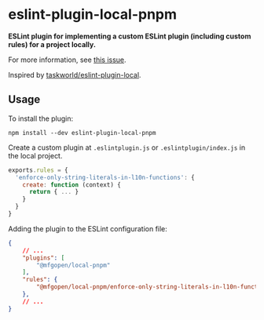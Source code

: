# eslint-plugin-local-pnpm

**ESLint plugin for implementing a custom ESLint plugin (including custom rules) for a project locally.**

For more information, see [this issue](https://github.com/eslint/eslint/issues/8769).

Inspired by [taskworld/eslint-plugin-local](https://github.com/taskworld/eslint-plugin-local).

## Usage

To install the plugin:

```
npm install --dev eslint-plugin-local-pnpm
```

Create a custom plugin at `.eslintplugin.js` or `.eslintplugin/index.js` in the local project.

```js
exports.rules = {
  'enforce-only-string-literals-in-l10n-functions': {
    create: function (context) {
      return { ... }
    }
  }
}
```

Adding the plugin to the ESLint configuration file:

```json
{
    // ...
    "plugins": [
        "@mfgopen/local-pnpm"
    ],
    "rules": {
        "@mfgopen/local-pnpm/enforce-only-string-literals-in-l10n-functions": "error"
    },
    // ...
}
```